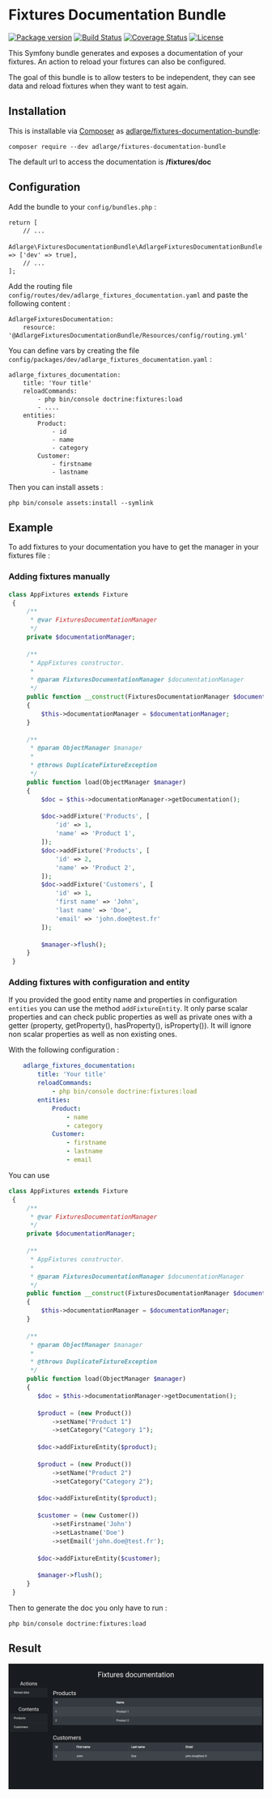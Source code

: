 Fixtures Documentation Bundle
=========

[![Package version](https://img.shields.io/packagist/v/adlarge/fixtures-documentation-bundle.svg?style=flat-square)](https://packagist.org/packages/adlarge/fixtures-documentation-bundle)
[![Build Status](https://travis-ci.org/adlarge/fixtures-documentation-bundle.svg?branch=master&style=flat-square)](https://travis-ci.org/adlarge/fixtures-documentation-bundle?branch=master)
[![Coverage Status](https://coveralls.io/repos/github/adlarge/fixtures-documentation-bundle/badge.svg?branch=master)](https://coveralls.io/github/adlarge/fixtures-documentation-bundle?branch=master)
[![License](https://img.shields.io/badge/license-MIT-red.svg?style=flat-square)](LICENSE)

This Symfony bundle generates and exposes a documentation of your fixtures.
An action to reload your fixtures can also be configured.

The goal of this bundle is to allow testers to be independent, they can see data and reload fixtures when they want to test again.

## Installation

This is installable via [Composer](https://getcomposer.org/) as
[adlarge/fixtures-documentation-bundle](https://packagist.org/packages/adlarge/fixtures-documentation-bundle):

    composer require --dev adlarge/fixtures-documentation-bundle

The default url to access the documentation is **/fixtures/doc**

## Configuration

Add the bundle to your `config/bundles.php` :

    return [
        // ...
        Adlarge\FixturesDocumentationBundle\AdlargeFixturesDocumentationBundle::class => ['dev' => true],
        // ...
    ];

Add the routing file `config/routes/dev/adlarge_fixtures_documentation.yaml` and paste the following content :

    AdlargeFixturesDocumentation:
        resource: '@AdlargeFixturesDocumentationBundle/Resources/config/routing.yml'

You can define vars by creating the file `config/packages/dev/adlarge_fixtures_documentation.yaml` :

    adlarge_fixtures_documentation:
        title: 'Your title'
        reloadCommands:
            - php bin/console doctrine:fixtures:load
            - ....
        entities:
            Product:
                - id
                - name
                - category
            Customer:
                - firstname
                - lastname

Then you can install assets :

    php bin/console assets:install --symlink

## Example

To add fixtures to your documentation you have to get the manager in your fixtures file :

### Adding fixtures manually

```php
class AppFixtures extends Fixture
 {
     /**
      * @var FixturesDocumentationManager
      */
     private $documentationManager;
 
     /**
      * AppFixtures constructor.
      *
      * @param FixturesDocumentationManager $documentationManager
      */
     public function __construct(FixturesDocumentationManager $documentationManager)
     {
         $this->documentationManager = $documentationManager;
     }
 
     /**
      * @param ObjectManager $manager
      *
      * @throws DuplicateFixtureException
      */
     public function load(ObjectManager $manager)
     {
         $doc = $this->documentationManager->getDocumentation();
 
         $doc->addFixture('Products', [
             'id' => 1,
             'name' => 'Product 1',
         ]);
         $doc->addFixture('Products', [
             'id' => 2,
             'name' => 'Product 2',
         ]);
         $doc->addFixture('Customers', [
             'id' => 1,
             'first name' => 'John',
             'last name' => 'Doe',
             'email' => 'john.doe@test.fr'
         ]);
 
         $manager->flush();
     }
 }
```

### Adding fixtures with configuration and entity

If you provided the good entity name and properties in configuration `entities` you can 
use the method `addFixtureEntity`.
It only parse scalar properties and can check public properties as well as private ones with a getter (property, getProperty(), hasProperty(), isProperty()).
It will ignore non scalar properties as well as non existing ones.

With the following configuration :

```yaml
    adlarge_fixtures_documentation:
        title: 'Your title'
        reloadCommands:
            - php bin/console doctrine:fixtures:load
        entities:
            Product:
                - name
                - category
            Customer:
                - firstname
                - lastname
                - email
```

You can use 

```php
class AppFixtures extends Fixture
 {
     /**
      * @var FixturesDocumentationManager
      */
     private $documentationManager;
 
     /**
      * AppFixtures constructor.
      *
      * @param FixturesDocumentationManager $documentationManager
      */
     public function __construct(FixturesDocumentationManager $documentationManager)
     {
         $this->documentationManager = $documentationManager;
     }
 
     /**
      * @param ObjectManager $manager
      *
      * @throws DuplicateFixtureException
      */
     public function load(ObjectManager $manager)
     {
        $doc = $this->documentationManager->getDocumentation();
 
        $product = (new Product())
            ->setName("Product 1")
            ->setCategory("Category 1");

        $doc->addFixtureEntity($product);

        $product = (new Product())
            ->setName("Product 2")
            ->setCategory("Category 2");

        $doc->addFixtureEntity($product);

        $customer = (new Customer())
            ->setFirstname('John')
            ->setLastname('Doe')
            ->setEmail('john.doe@test.fr');

        $doc->addFixtureEntity($customer);
 
        $manager->flush();
     }
 }
```

Then to generate the doc you only have to run : 

    php bin/console doctrine:fixtures:load

## Result

![GitHub Logo](/doc/img/fixtures-documentation.png)
